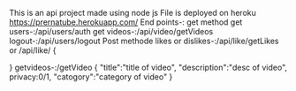 This is an api project made using node js
File is deployed on heroku
https://prernatube.herokuapp.com/
End points-:
 get method
 get users-:/api/users/auth 
 get videos-:/api/video/getVideos
 logout-:/api/users/logout
 Post methode
 likes or dislikes-:/api/like/getLikes  or /api/like/
{
  
}
 getvideos-:/getVideo
 {
  "title":"title of video",
    "description":"desc of video",
    privacy:0/1,
    "catogory":"category of video" 
 }
 
 
 
 
